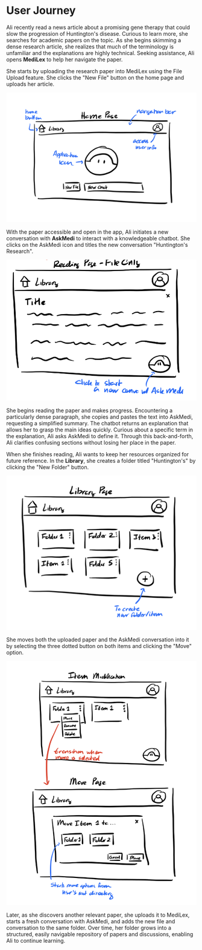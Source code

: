 # User Journey

Ali recently read a news article about a promising gene therapy that could slow the progression of Huntington's disease. Curious to learn more, she searches for academic papers on the topic. As she begins skimming a dense research article, she realizes that much of the terminology is unfamiliar and the explanations are highly technical. Seeking assistance, Ali opens **MediLex** to help her navigate the paper.

She starts by uploading the research paper into MediLex using the File Upload feature. She clicks the "New File" button on the home page and uploads her article.

![see "New File" button](../../assets/assignment2/home.png)

With the paper accessible and open in the app, Ali initiates a new conversation with **AskMedi** to interact with a knowledgeable chatbot. She clicks on the AskMedi icon and titles the new conversation "Huntington's Research".

![see "New Chat" button](../../assets/assignment2/newChatButton.png)

She begins reading the paper and makes progress. Encountering a particularly dense paragraph, she copies and pastes the text into AskMedi, requesting a simplified summary. The chatbot returns an explanation that allows her to grasp the main ideas quickly. Curious about a specific term in the explanation, Ali asks AskMedi to define it. Through this back-and-forth, Ali clarifies confusing sections without losing her place in the paper.

When she finishes reading, Ali wants to keep her resources organized for future reference. In the **Library**, she creates a folder titled "Huntington's" by clicking the "New Folder" button.

![see "New Folder" Button](../../assets/assignment2/library.png)

She moves both the uploaded paper and the AskMedi conversation into it by selecting the three dotted button on both items and clicking the "Move" option.

![see "Move File" Transitions](../../assets/assignment2/itemModification.png)

Later, as she discovers another relevant paper, she uploads it to MediLex, starts a fresh conversation with AskMedi, and adds the new file and conversation to the same folder. Over time, her folder grows into a structured, easily navigable repository of papers and discussions, enabling Ali to continue learning.
